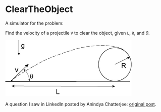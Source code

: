 # ClearTheObject
A simulator for the problem: 

Find the velocity of a projectile `V` to clear the object, given `L`, `R`, and $\theta$.

<img src="clear_the_object.jpeg" alt="drawing" width="400"/>

A question I saw in LinkedIn posted by Anindya Chatterjee: [original post](https://www.linkedin.com/feed/update/urn:li:share:6950350158026919936?utm_source=linkedin_share&utm_medium=member_desktop_share&utm_content=post).

